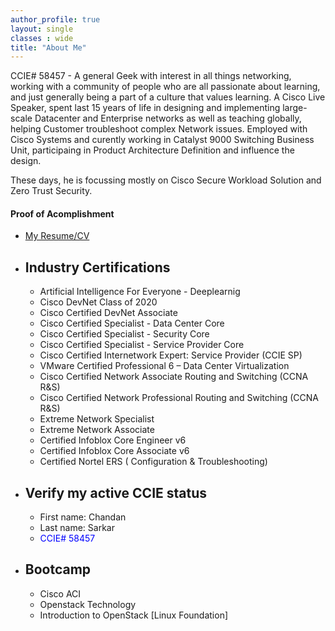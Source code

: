 ```yaml
---
author_profile: true
layout: single
classes : wide
title: "About Me"
---
```


CCIE# 58457 - A general Geek with interest in all things networking, working with a community of people who are all passionate about learning, and just generally being a part of a culture that values learning. A Cisco Live Speaker, spent last 15 years of  life in designing and implementing large-scale Datacenter and Enterprise networks as well as teaching globally, helping Customer troubleshoot complex Network issues. Employed with Cisco Systems and curently working in Catalyst 9000 Switching Business Unit, participaing in Product Architecture Definition and influence the design. 

These days, he is focussing mostly on Cisco Secure Workload Solution and Zero Trust Security.

#### Proof of Acomplishment
* [My Resume/CV][1]
* ## Industry Certifications
    * Artificial Intelligence For Everyone -  Deeplearnig
    * Cisco DevNet Class of 2020
    * Cisco Certified DevNet Associate 
    * Cisco Certified Specialist - Data Center Core 
    * Cisco Certified Specialist - Security Core 
    * Cisco Certified Specialist - Service Provider Core
    * Cisco Certified Internetwork Expert: Service Provider (CCIE SP)
    * VMware Certified Professional 6 – Data Center Virtualization
    * Cisco Certified Network Associate Routing and Switching (CCNA R&S)
    * Cisco Certified Network Professional Routing and Switching (CCNA R&S)
    * Extreme Network Specialist
    * Extreme Network Associate
    * Certified Infoblox Core Engineer v6
    * Certified Infoblox Core Associate v6
    * Certified Nortel ERS ( Configuration & Troubleshooting)
    
* ## Verify my active CCIE status
    * First name: Chandan
    * Last name: Sarkar
    * <span style="color:blue"> CCIE# 58457</span>

* ## Bootcamp
    * Cisco ACI
    * Openstack Technology
    * Introduction to OpenStack [Linux Foundation]


<!------------------------------- FOOTER --------------------------------->

[1]: /doc/resume.pdf
[2]: mailto:peter@pwills.com

